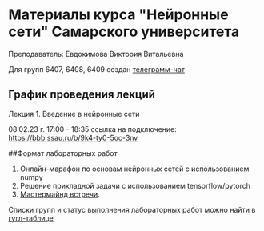 # Материалы курса "Нейронные сети" Самарского университета
Преподаватель: Евдокимова Виктория Витальевна

Для групп 6407, 6408, 6409 создан [телеграмм-чат](https://t.me/+HhJiU6NmbUAyMzAy)

## График проведения лекций
Лекция 1. Введение в нейронные сети

08.02.23 г. 17:00 - 18:35 ссылка на подключение: https://bbb.ssau.ru/b/9k4-ty0-5oc-3nv

##Формат лабораторных работ
1. Онлайн-марафон по основам нейронных сетей с использованием numpy
2. Решение прикладной задачи с использованием tensorflow/pytorch
3. [Мастермайнд встречи](MM_RULES.md). 

Списки групп и статус выполнения лабораторных работ можно найти в [гугл-таблице](https://docs.google.com/spreadsheets/d/1ID1mJNXFQNKmu9I2dDvFXjOjlhV-Oouea9KFJCPi4FA/edit?usp=sharing)


